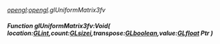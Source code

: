 _[opengl](../../modules/opengl/opengl-module.md):[opengl](../../modules/opengl/opengl-module.md).glUniformMatrix3fv_
##### Function glUniformMatrix3fv:Void( location:[GLint](../../modules/opengl/opengl-glint.md),count:[GLsizei](../../modules/opengl/opengl-glsizei.md),transpose:[GLboolean](../../modules/opengl/opengl-glboolean.md),value:[GLfloat](../../modules/opengl/opengl-glfloat.md) Ptr )
